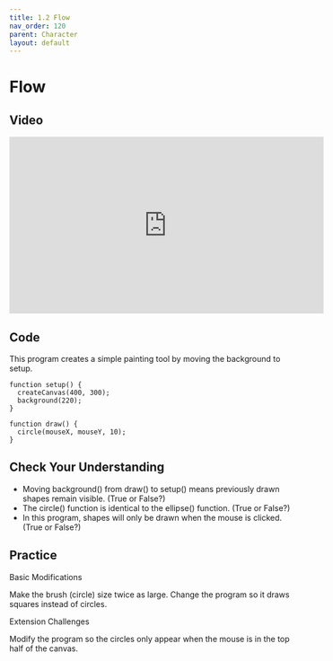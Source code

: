 ```yaml
---
title: 1.2 Flow
nav_order: 120
parent: Character
layout: default
---
```


# Flow

## Video

<iframe width="560" height="315" src="https://www.youtube.com/embed/7A5tKW9HGoM?si=ebwys9AA1o1JN4Aw&amp;clip=Ugkxi9Js9i7qFeppExHn-vVg_bai0e3WIhHJ&amp;clipt=EMijFhjA8Bk" title="YouTube video player" frameborder="0" allow="accelerometer; autoplay; clipboard-write; encrypted-media; gyroscope; picture-in-picture; web-share" referrerpolicy="strict-origin-when-cross-origin" allowfullscreen></iframe>

## Code

This program creates a simple painting tool by moving the background to setup.

```
function setup() {
  createCanvas(400, 300);
  background(220);
}

function draw() {
  circle(mouseX, mouseY, 10);
}
```

## Check Your Understanding

- Moving background() from draw() to setup() means previously drawn shapes remain visible. (True or False?)
- The circle() function is identical to the ellipse() function. (True or False?)
- In this program, shapes will only be drawn when the mouse is clicked. (True or False?)

## Practice

Basic Modifications

Make the brush (circle) size twice as large.
Change the program so it draws squares instead of circles.

Extension Challenges

Modify the program so the circles only appear when the mouse is in the top half of the canvas.
